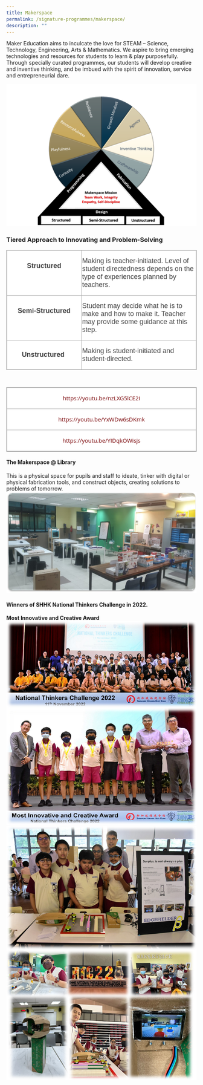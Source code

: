 ```yaml
---
title: Makerspace
permalink: /signature-programmes/makerspace/
description: ""
---
```

Maker Education aims to inculcate the love for STEAM – Science, Technology, Engineering, Arts &amp; Mathematics. We aspire to bring emerging technologies and resources for students to learn &amp; play purposefully. Through specially curated programmes, our students will develop creative and inventive thinking, and be imbued with the spirit of innovation, service and entrepreneurial dare.

![](/images/Makerspace1.png)

### Tiered Approach to Innovating and Problem-Solving

<table class="ive_eobj_center iveo_table ives_tab_simple3" width="624" style="margin: auto; outline: 0px; padding: 0px; border-collapse: collapse; clear: both; border: 1px solid rgb(170, 170, 170); color: rgb(69, 69, 69); font-family: &quot;Open Sans&quot;, sans-serif; font-size: 15px; font-style: normal; font-variant-ligatures: normal; font-variant-caps: normal; font-weight: 500; letter-spacing: normal; orphans: 2; text-align: left; text-transform: none; white-space: normal; widows: 2; word-spacing: 0px; -webkit-text-stroke-width: 0px; background-color: rgb(255, 255, 255); text-decoration-thickness: initial; text-decoration-style: initial; text-decoration-color: initial;"><tbody class="" style="margin: 0px; outline: 0px; padding: 0px;"><tr class="" style="margin: 0px; outline: 0px; padding: 0px;"><td width="228" class="" style="margin: 0px; outline: 0px; padding: 2px; text-align: center; border: 1px solid rgb(170, 170, 170);"><p class="" style="margin: 1em 0px; outline: 0px; padding: 0px; line-height: 21px;"><b class="" style="margin: 0px; outline: 0px; padding: 0px;"><span lang="EN-SG" class="" style="margin: 0px; outline: 0px; padding: 0px;"><font face="arial, sans-serif" size="4" style="margin: 0px; outline: 0px; padding: 0px;">Structured</font></span></b></p><p class="" style="margin: 1em 0px; outline: 0px; padding: 0px; line-height: 21px;"><span class="" style="margin: 0px; outline: 0px; padding: 0px;"><font face="arial, sans-serif" size="4" style="margin: 0px; outline: 0px; padding: 0px;">&nbsp;</font></span></p></td><td width="396" class="" style="margin: 0px; outline: 0px; padding: 2px; text-align: center; border: 1px solid rgb(170, 170, 170);"><p class="" style="margin: 1em 0px; outline: 0px; padding: 0px; line-height: 21px; text-align: left;"><font face="arial, sans-serif" size="4" style="margin: 0px; outline: 0px; padding: 0px;"><span class="" style="margin: 0px; outline: 0px; padding: 0px; background-color: initial;">Making is teacher-initiated. Level of student directedness depends on the type of experiences planned by teachers.</span><br style="margin: 0px; outline: 0px; padding: 0px;"></font></p></td></tr><tr class="" style="margin: 0px; outline: 0px; padding: 0px;"><td width="228" class="" style="margin: 0px; outline: 0px; padding: 2px; text-align: center; border: 1px solid rgb(170, 170, 170);"><p class="" style="margin: 1em 0px; outline: 0px; padding: 0px; line-height: 21px;"><font face="arial, sans-serif" size="4" style="margin: 0px; outline: 0px; padding: 0px;"><b class="" style="margin: 0px; outline: 0px; padding: 0px;"><span lang="EN-SG" class="" style="margin: 0px; outline: 0px; padding: 0px;">Semi-Structured</span></b><span lang="EN-SG" class="" style="margin: 0px; outline: 0px; padding: 0px;"></span><span class="" style="margin: 0px; outline: 0px; padding: 0px;"></span></font></p><p class="" style="margin: 1em 0px; outline: 0px; padding: 0px; line-height: 21px;"><b class="" style="margin: 0px; outline: 0px; padding: 0px;"><span lang="EN-SG" class="" style="margin: 0px; outline: 0px; padding: 0px;"><font face="arial, sans-serif" size="4" style="margin: 0px; outline: 0px; padding: 0px;">&nbsp;</font></span></b></p></td><td width="396" class="" style="margin: 0px; outline: 0px; padding: 2px; text-align: center; border: 1px solid rgb(170, 170, 170);"><p class="" style="margin: 1em 0px; outline: 0px; padding: 0px; line-height: 21px; text-align: left;"><span class="" style="margin: 0px; outline: 0px; padding: 0px;"><font size="4" face="arial, sans-serif" style="margin: 0px; outline: 0px; padding: 0px;">Student may decide what he is to make and how to make it. Teacher may provide some guidance at this step.</font></span></p></td></tr><tr class="" style="margin: 0px; outline: 0px; padding: 0px;"><td width="228" class="" style="margin: 0px; outline: 0px; padding: 2px; text-align: center; border: 1px solid rgb(170, 170, 170);"><p class="" style="margin: 1em 0px; outline: 0px; padding: 0px; line-height: 21px;"><b class="" style="margin: 0px; outline: 0px; padding: 0px;"><span lang="EN-SG" class="" style="margin: 0px; outline: 0px; padding: 0px;"><font face="arial, sans-serif" size="4" style="margin: 0px; outline: 0px; padding: 0px;">Unstructured</font></span></b><b class="" style="margin: 0px; outline: 0px; padding: 0px; background-color: initial; font-size: 0.9375em;"><span lang="EN-SG" class="" style="margin: 0px; outline: 0px; padding: 0px;"><font face="arial, sans-serif" size="4" style="margin: 0px; outline: 0px; padding: 0px;">&nbsp;</font></span></b></p></td><td width="396" class="" style="margin: 0px; outline: 0px; padding: 2px; text-align: center; border: 1px solid rgb(170, 170, 170);"><p class="" style="margin: 1em 0px; outline: 0px; padding: 0px; line-height: 21px; text-align: left;"><span class="" style="margin: 0px; outline: 0px; padding: 0px;"><font size="4" face="arial, sans-serif" style="margin: 0px; outline: 0px; padding: 0px;">Making is student-initiated and student-directed.</font></span></p></td></tr></tbody></table>

&nbsp;

<table class="ive_eobj_center iveo_table ives_tab_simple3" style="margin: auto; outline: 0px; padding: 0px; border-collapse: collapse; clear: both; border: 1px solid rgb(170, 170, 170); color: rgb(69, 69, 69); font-family: &quot;Open Sans&quot;, sans-serif; font-size: 15px; font-style: normal; font-variant-ligatures: normal; font-variant-caps: normal; font-weight: 500; letter-spacing: normal; orphans: 2; text-align: left; text-transform: none; white-space: normal; widows: 2; word-spacing: 0px; -webkit-text-stroke-width: 0px; background-color: rgb(255, 255, 255); text-decoration-thickness: initial; text-decoration-style: initial; text-decoration-color: initial;"><tbody class="" style="margin: 0px; outline: 0px; padding: 0px;"><tr class="" style="margin: 0px; outline: 0px; padding: 0px;"><td width="623" class="" style="margin: 0px; outline: 0px; padding: 2px; text-align: center; border: 1px solid rgb(170, 170, 170);"><p class="" style="margin: 1em 0px; outline: 0px; padding: 0px; line-height: 21px;"><span class="" style="margin: 0px; outline: 0px; padding: 0px;"><a href="https://youtu.be/nzLXG5lCE2I" target="_blank" style="margin: 0px; outline: 0px; padding: 0px; color: rgb(124, 8, 11); text-decoration: none;">https://youtu.be/nzLXG5lCE2I</a></span></p></td></tr><tr class="" style="margin: 0px; outline: 0px; padding: 0px;"><td width="623" class="" style="margin: 0px; outline: 0px; padding: 2px; text-align: center; border: 1px solid rgb(170, 170, 170);"><p class="" style="margin: 1em 0px; outline: 0px; padding: 0px; line-height: 21px;"><span class="" style="margin: 0px; outline: 0px; padding: 0px;"><a href="https://youtu.be/YxWDw6sDKmk" target="_blank" style="margin: 0px; outline: 0px; padding: 0px; color: rgb(124, 8, 11); text-decoration: none;">https://youtu.be/YxWDw6sDKmk</a></span></p></td></tr><tr class="" style="margin: 0px; outline: 0px; padding: 0px;"><td width="623" class="" style="margin: 0px; outline: 0px; padding: 2px; text-align: center; border: 1px solid rgb(170, 170, 170);"><p class="" style="margin: 1em 0px; outline: 0px; padding: 0px; line-height: 21px;"><span class="" style="margin: 0px; outline: 0px; padding: 0px;"><a href="https://youtu.be/YIDqkOWisjs" target="_blank" style="margin: 0px; outline: 0px; padding: 0px; color: rgb(124, 8, 11); text-decoration: none;">https://youtu.be/YIDqkOWisjs</a></span></p></td></tr></tbody></table>

#### The Makerspace @ Library

This is a physical space for pupils and staff to ideate, tinker with digital or physical fabrication tools, and construct objects, creating solutions to problems of tomorrow.
![](/images/Picture1makerspace.jpeg)

 

#### Winners of SHHK National Thinkers Challenge in 2022.
**Most Innovative and Creative Award**
   ![](/images/maker%20space.png)
![](/images/maker%20space2.png)